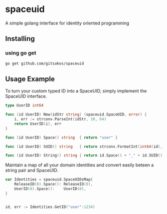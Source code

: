 # spaceuid

A simple golang interface for identity oriented programming




## Installing

### using go get

```sh
go get github.com/gitsakos/spaceuid
```


## Usage Example

To turn your custom typed ID into a SpaceUID, simply implement the SpaceUID interface.


```go
type UserID int64

func (id UserID) New(idStr string) (spaceuid.SpaceUID, error) {
    i, err := strconv.ParseInt(idStr, 10, 64)
    return UserID(i), err
}

func (id UserID) Space() string  { return "user" }

func (id UserID) SUID() string   { return strconv.FormatInt(int64(id), 10) }

func (id UserID) String() string { return id.Space() + "_" + id.SUID() }`

```



Maintain a map of all your domain identities and convert easily beteen a string pair and SpaceUID.

```go
var Identities = spaceuid.SpaceUIDsMap{
    ReleaseID(0).Space(): ReleaseID(0),
    UserID(0).Space():    UserID(0),
}


id, err := Identities.GetID("user":1234)
```
